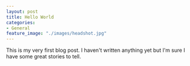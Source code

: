 ```yaml
---
layout: post
title: Hello World
categories:
- General
feature_image: "./images/headshot.jpg"
---
```


This is my very first blog post. I haven't written anything yet but I'm sure I have some great stories to tell.

